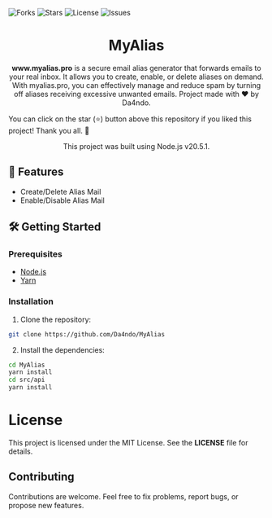 ![Forks](https://img.shields.io/github/forks/Da4ndo/MyAlias?label=Forks&color=lime&logo=githubactions&logoColor=lime)
![Stars](https://img.shields.io/github/stars/Da4ndo/MyAlias?label=Stars&color=yellow&logo=reverbnation&logoColor=yellow)
![License](https://img.shields.io/github/license/Da4ndo/MyAlias?label=License&color=808080&logo=gitbook&logoColor=808080)
![Issues](https://img.shields.io/github/issues/Da4ndo/MyAlias?label=Issues&color=red&logo=ifixit&logoColor=red)

<h1 align="center">MyAlias</h1>

<p align="center">
  <b>www.myalias.pro</b> is a secure email alias generator that forwards emails to your real inbox. It allows you to create, enable, or delete aliases on demand. With myalias.pro, you can effectively manage and reduce spam by turning off aliases receiving excessive unwanted emails. Project made with ❤ by Da4ndo.

  You can click on the star (⭐️) button above this repository if you liked this project! Thank you all. 🙏
</p>

<p align="center">
  This project was built using Node.js v20.5.1.
</p>

## 🚀 Features

- Create/Delete Alias Mail
- Enable/Disable Alias Mail

## 🛠️ Getting Started

### Prerequisites

- [Node.js](https://nodejs.org/en)
- [Yarn](https://classic.yarnpkg.com/en/docs/install#debian-stable)

### Installation

1. Clone the repository:

```bash
git clone https://github.com/Da4ndo/MyAlias
```

2. Install the dependencies:

```bash
cd MyAlias
yarn install
cd src/api
yarn install
```

# License

This project is licensed under the MIT License. See the **LICENSE** file for details.

## Contributing

Contributions are welcome. Feel free to fix problems, report bugs, or propose new features.
